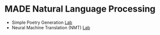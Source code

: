 # MADE Natural Language Processing

- Simple Poetry Generation [Lab](https://github.com/truEngineer/made_nlp/tree/main/poetry)
- Neural Machine Translation (NMT) [Lab](https://github.com/truEngineer/made_nlp/tree/main/nmt)
